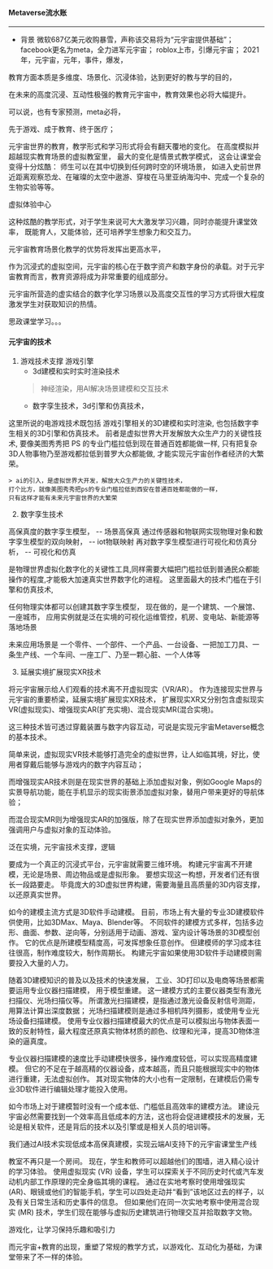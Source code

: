 #### Metaverse流水账

---

- 背景
微软687亿美元收购暴雪，声称该交易将为“元宇宙提供基础”；
facebook更名为meta，全力进军元宇宙；
roblox上市，引爆元宇宙；
2021年，元宇宙，元年，事件，爆发，


教育方面本质是多维度、场景化、沉浸体验，达到更好的教与学的目的，

在未来的高度沉浸、互动性极强的教育元宇宙中，教育效果也必将大幅提升。

可以说，也有专家预测，meta必将，

先于游戏、成于教育、终于医疗；

元宇宙世界的教育，教学形式和学习形式将会有翻天覆地的变化。
在高度模拟并超越现实教育场景的虚拟教室里，
最大的变化是情景式教学模式，
这会让课堂会变得十分炫酷：
师生可以在其中切换到任何跨时空的环境场景，
如进入史前世界近距离观察恐龙、在璀璨的太空中遨游、穿梭在马里亚纳海沟中、完成一个复杂的生物实验等等。

虚拟体验中心

这种炫酷的教学形式，对于学生来说可大大激发学习兴趣，同时亦能提升课堂效率，
既能育人，又能体验，还可培养学生想象力和交互力。

元宇宙教育场景化教学的优势将发挥出更高水平，

作为沉浸式的虚拟空间，元宇宙的核心在于数字资产和数字身份的承载。对于元宇宙教育而言，教育资源将成为非常重要的组成部分。

元宇宙所营造的虚实结合的数字化学习场景以及高度交互性的学习方式将很大程度激发学生对获取知识的热情。

思政课堂学习。。。

#### 元宇宙的技术

1. 游戏技术支撑
游戏引擎
    - 3d建模和实时实时渲染技术
    > 神经渲染，用AI解决场景建模和交互技术
    - 数字孪生技术，3d引擎和仿真技术，


这里所说的电游戏技术既包括
游戏引擎相关的3D建模和实时渲染,
也包括数字李生相关的3D引擎和仿真技术。
前者是虚拟世界大开发解放大众生产力的关键性技术,
要像美图秀秀把 PS 的专业门槛拉低到现在普通百姓都能做一样,
只有把复杂3D人物事物乃至游戏都拉低到普罗大众都能做,
才能实现元宇宙创作者经济的大繁荣。

    > ai的引入，是虚拟世界大开发，解放大众生产力的关键性技术，
    打个比方，就像美图秀秀把ps的专业门槛拉低到西安在普通百姓都能做的一样，
    只有这样才能有未来元宇宙世界的大繁荣

2. 数字孪生技术

高保真度的数字孪生模型，
-- 场景高保真
通过传感器和物联网实现物理对象和数字孪生模型的双向映射，
-- iot物联映射
再对数字孪生模型进行可视化和仿真分析，
-- 可视化和仿真

  是物理世界虚拟化数字化的关键性工具,同样需要大幅把门槛拉低到普通民众都能操作的程度,才能极大加速真实世界数字化的进程。
  这里面最大的技术门槛在于引擎和仿真技术,
  

任何物理实体都可以创建其数字孪生模型，
现在做的，是一个建筑、一个展馆、一座城市，
应用实例就是泛在实境的可视化运维管控，机房、变电站、新能源等落地场景

未来应用场景是
一个零件、一个部件、一个产品、一台设备、一把加工刀具、一条生产线、一个车间、一座工厂、乃至一颗心脏、一个人体等

3. 延展实境扩展现实XR技术

将元宇宙展示给人们观看的技术离不开虚拟现实（VR/AR）。
作为连接现实世界与元宇宙的重要桥梁，延展实境扩展现实XR技术，
扩展现实XR又分别包含虚拟现实VR(虚拟现实)、增强现实AR(扩充实境)、混合现实MR(混合实境)。

这三种技术皆可透过穿戴装置与数字内容互动，可说是实现元宇宙Metaverse概念的基本技术。

简单来说，虚拟现实VR技术能够打造完全的虚拟世界，让人如临其境，好比，使用者穿戴后能够与游戏内的数字内容互动；

而增强现实AR技术则是在现实世界的基础上添加虚拟对象，例如Google Maps的实景导航功能，能在手机显示的现实街景添加虚拟对象，替用户带来更好的导航体验；

而混合现实MR则为增强现实AR的加强版，除了在现实世界添加虚拟对象外，更加强调用户与虚拟对象的互动体验。

泛在实境，元宇宙技术支撑，逻辑

要成为一个真正的沉浸式平台，元宇宙就需要三维环境。
构建元宇宙离不开建模，无论是场景、周边物品或是虚拟形象。
要想实现这一构想，开发者们还有很长一段路要走。
毕竟庞大的3D虚拟世界构建，需要海量且高质量的3D内容支撑，以还原真实世界。

如今的建模主流方式是3D软件手动建模。
目前，市场上有大量的专业3D建模软件供使用，比如3DMax、Maya、Blender等。
不同软件的建模方式多样，包括多边形、曲面、参数、逆向等，分别适用于动画、游戏、室内设计等场景的3D模型创作。
它的优点是所建模型精度高，可发挥想象任意创作。
但建模师的学习成本往往很高，制作难度较大，制作周期长。
构建元宇宙如果使用3D软件手动建模则需要投入大量的人力。

随着3D建模知识的普及以及技术的快速发展，
工业、3D打印以及电商等场景都需要运用专业仪器扫描建模，
用于模型重建。
这一建模方式的主要仪器类型有激光扫描仪、光场扫描仪等。
所谓激光扫描建模，是指通过激光设备反射信号测距，用算法计算出深度数据；
光场扫描建模则是通过多相机阵列摄影，或使用专业光场设备扫描建模。
使用专业仪器扫描建模最大的优点是可以模拟出与物体表面一致的反射特性，最大程度还原真实物体材质的颜色、纹理和光泽，提高3D物体渲染的逼真度。

专业仪器扫描建模的速度比手动建模快很多，操作难度较低，可以实现高精度建模。
但它的不足在于越高精的仪器设备，成本越高，而且只能根据现实中的物体进行重建，无法虚拟创作。
其对现实物体的大小也有一定限制，在建模后仍需专业3D软件进行编辑处理才能投入使用。

如今市场上对于建模暂时没有一个成本低、门槛低且高效率的建模方法。
建设元宇宙必然需要找到一个效率高且低成本的方法，这也将会促进建模技术的发展，无论是相关软件，还是背后的技术以及引擎或是相关人员的培训等。

我们通过AI技术实现低成本高保真建模，实现云端AI支持下的元宇宙课堂生产线

教室不再只是一个房间。
现在，学生和教师可以超越他们的围墙，进入精心设计的学习体验。
使用虚拟现实 (VR) 设备，学生可以探索关于不同历史时代或汽车发动机内部工作原理的完全身临其境的课程。
通过在实地考察时使用增强现实 (AR)、眼镜或他们的智能手机，学生可以四处走动并“看到”该地区过去的样子，以及有关日常生活和历史事件的信息。
但如果他们在同一次实地考察中使用混合现实 (MR) 技术，学生们现在能够与虚拟历史建筑进行物理交互并拾取数字文物。

游戏化，让学习保持乐趣和吸引力

而元宇宙+教育的出现，重塑了常规的教学方式，以游戏化、互动化为基础，为课堂带来了不一样的体验。